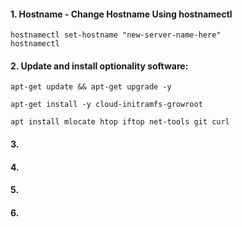 #### 1. Hostname - Change Hostname Using hostnamectl
```
hostnamectl set-hostname "new-server-name-here"
hostnamectl
```
#### 2. Update and install optionality software:
```
apt-get update && apt-get upgrade -y
```
```
apt-get install -y cloud-initramfs-growroot
```
```
apt install mlocate htop iftop net-tools git curl
```
#### 3. 
#### 4. 
#### 5. 
#### 6. 
